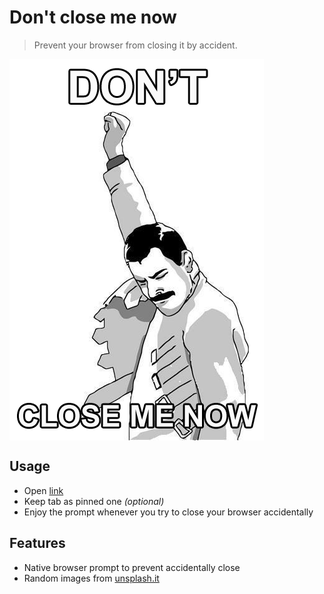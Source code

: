 # Don't close me now

> Prevent your browser from closing it by accident.

<img src="./assets/images/dont-close-me-now.png" width="407" height="610" style="display:block">

## Usage

- Open [link](http://rendfall.pl/dont-close-me-now/)
- Keep tab as pinned one *(optional)*
- Enjoy the prompt whenever you try to close your browser accidentally

## Features

- Native browser prompt to prevent accidentally close
- Random images from [unsplash.it](https://unsplash.it)
